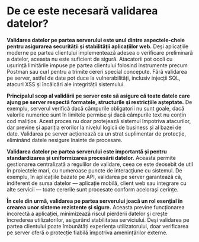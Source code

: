 # De ce este necesară validarea datelor?

**Validarea datelor pe partea serverului este unul dintre aspectele-cheie pentru asigurarea securității și stabilității aplicațiilor web.** Deși aplicațiile moderne pe partea clientului implementează adesea o verificare preliminară a datelor, aceasta nu este suficient de sigură. Atacatorii pot ocoli cu ușurință limitările impuse pe partea clientului folosind instrumente precum Postman sau curl pentru a trimite cereri special concepute. Fără validarea pe server, astfel de date pot duce la vulnerabilități, inclusiv injecții SQL, atacuri XSS și încălcări ale integrității sistemului.

**Principalul scop al validării pe server este să asigure că toate datele care ajung pe server respectă formatele, structurile și restricțiile așteptate.** De exemplu, serverul verifică dacă câmpurile obligatorii nu sunt goale, dacă valorile numerice sunt în limitele permise și dacă câmpurile text nu conțin cod malițios. Acest proces nu doar protejează sistemul împotriva atacurilor, dar previne și apariția erorilor la nivelul logicii de business și al bazei de date. Validarea pe server acționează ca un strat suplimentar de protecție, eliminând datele nesigure înainte de procesare.

**Validarea datelor pe partea serverului este importantă și pentru standardizarea și uniformizarea procesării datelor.** Aceasta permite gestionarea centralizată a regulilor de validare, ceea ce este deosebit de util în proiectele mari, cu numeroase puncte de interacțiune cu sistemul. De exemplu, în aplicațiile bazate pe API, validarea pe server garantează că, indiferent de sursa datelor — aplicație mobilă, client web sau integrare cu alte servicii — toate cererile sunt procesate conform acelorași cerințe.

**În cele din urmă, validarea pe partea serverului joacă un rol esențial în crearea unor sisteme rezistente și sigure.** Aceasta previne funcționarea incorectă a aplicației, minimizează riscul pierderii datelor și crește încrederea utilizatorilor, asigurând stabilitatea serviciului. Deși validarea pe partea clientului poate îmbunătăți experiența utilizatorului, doar verificarea pe server oferă o protecție fiabilă împotriva amenințărilor externe.